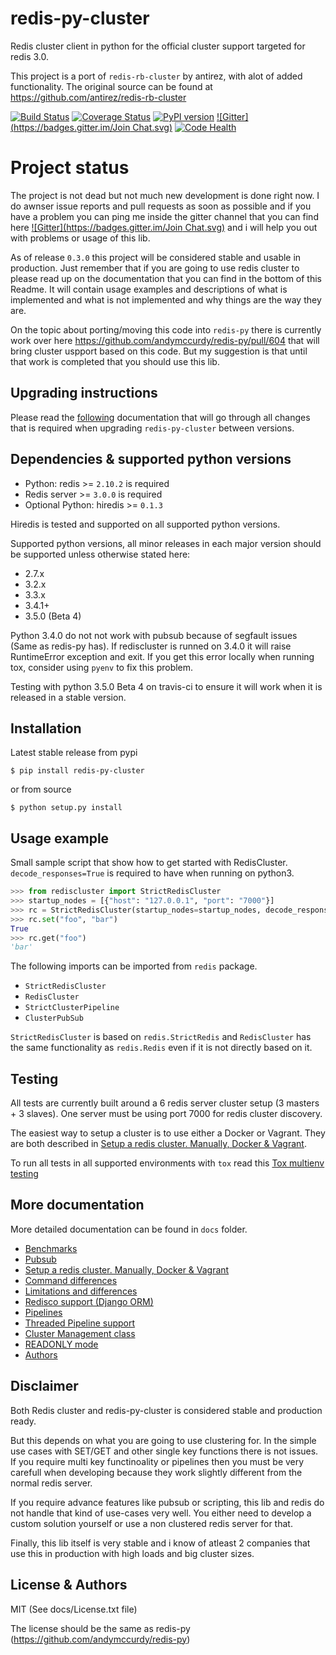 # redis-py-cluster

Redis cluster client in python for the official cluster support targeted for redis 3.0.

This project is a port of `redis-rb-cluster` by antirez, with alot of added functionality. The original source can be found at https://github.com/antirez/redis-rb-cluster

[![Build Status](https://travis-ci.org/Grokzen/redis-py-cluster.svg?branch=master)](https://travis-ci.org/Grokzen/redis-py-cluster) [![Coverage Status](https://coveralls.io/repos/Grokzen/redis-py-cluster/badge.png)](https://coveralls.io/r/Grokzen/redis-py-cluster) [![PyPI version](https://badge.fury.io/py/redis-py-cluster.svg)](http://badge.fury.io/py/redis-py-cluster) [![Gitter](https://badges.gitter.im/Join Chat.svg)](https://gitter.im/Grokzen/redis-py-cluster?utm_source=badge&utm_medium=badge&utm_campaign=pr-badge&utm_content=badge) [![Code Health](https://landscape.io/github/Grokzen/redis-py-cluster/unstable/landscape.svg)](https://landscape.io/github/Grokzen/redis-py-cluster/unstable)



# Project status

The project is not dead but not much new development is done right now. I do awnser issue reports and pull requests as soon as possible and if you have a problem you can ping me inside the gitter channel that you can find here [![Gitter](https://badges.gitter.im/Join Chat.svg)](https://gitter.im/Grokzen/redis-py-cluster?utm_source=badge&utm_medium=badge&utm_campaign=pr-badge&utm_content=badge) and i will help you out with problems or usage of this lib.

As of release `0.3.0` this project will be considered stable and usable in production. Just remember that if you are going to use redis cluster to please read up on the documentation that you can find in the bottom of this Readme. It will contain usage examples and descriptions of what is implemented and what is not implemented and why things are the way they are.

On the topic about porting/moving this code into `redis-py` there is currently work over here https://github.com/andymccurdy/redis-py/pull/604 that will bring cluster uspport based on this code. But my suggestion is that until that work is completed that you should use this lib.



## Upgrading instructions

Please read the [following](docs/Upgrading.md) documentation that will go through all changes that is required when upgrading `redis-py-cluster` between versions.



## Dependencies & supported python versions

- Python: redis >= `2.10.2` is required
- Redis server >= `3.0.0` is required
- Optional Python: hiredis >= `0.1.3`

Hiredis is tested and supported on all supported python versions.

Supported python versions, all minor releases in each major version should be supported unless otherwise stated here:

- 2.7.x
- 3.2.x
- 3.3.x
- 3.4.1+
- 3.5.0 (Beta 4)

Python 3.4.0 do not not work with pubsub because of segfault issues (Same as redis-py has). If rediscluster is runned on 3.4.0 it will raise RuntimeError exception and exit. If you get this error locally when running tox, consider using `pyenv` to fix this problem.

Testing with python 3.5.0 Beta 4 on travis-ci to ensure it will work when it is released in a stable version.



## Installation

Latest stable release from pypi

```
$ pip install redis-py-cluster
```

or from source

```
$ python setup.py install
```



## Usage example

Small sample script that show how to get started with RedisCluster. `decode_responses=True` is required to have when running on python3.

```python
>>> from rediscluster import StrictRedisCluster
>>> startup_nodes = [{"host": "127.0.0.1", "port": "7000"}]
>>> rc = StrictRedisCluster(startup_nodes=startup_nodes, decode_responses=True)
>>> rc.set("foo", "bar")
True
>>> rc.get("foo")
'bar'
```

The following imports can be imported from `redis` package.

- `StrictRedisCluster`
- `RedisCluster`
- `StrictClusterPipeline`
- `ClusterPubSub`

`StrictRedisCluster` is based on `redis.StrictRedis` and `RedisCluster` has the same functionality as `redis.Redis` even if it is not directly based on it.



## Testing

All tests are currently built around a 6 redis server cluster setup (3 masters + 3 slaves). One server must be using port 7000 for redis cluster discovery.

The easiest way to setup a cluster is to use either a Docker or Vagrant. They are both described in [Setup a redis cluster. Manually, Docker & Vagrant](docs/Cluster_Setup.md).

To run all tests in all supported environments with `tox` read this [Tox multienv testing](docs/Tox.md)



## More documentation

More detailed documentation can be found in `docs` folder.

- [Benchmarks](docs/Benchmarks.md)
- [Pubsub](docs/Pubsub.md)
- [Setup a redis cluster. Manually, Docker & Vagrant](docs/Cluster_Setup.md)
- [Command differences](docs/Commands.md)
- [Limitations and differences](docs/Limits_and_differences.md)
- [Redisco support (Django ORM)](docs/Redisco.md)
- [Pipelines](docs/Pipelines.md)
- [Threaded Pipeline support](docs/Threads.md)
- [Cluster Management class](docs/ClusterMgt.md)
- [READONLY mode](docs/Readonly_mode.md)
- [Authors](docs/Authors)



## Disclaimer

Both Redis cluster and redis-py-cluster is considered stable and production ready.

But this depends on what you are going to use clustering for. In the simple use cases with SET/GET and other single key functions there is not issues. If you require multi key functinoality or pipelines then you must be very carefull when developing because they work slightly different from the normal redis server.

If you require advance features like pubsub or scripting, this lib and redis do not handle that kind of use-cases very well. You either need to develop a custom solution yourself or use a non clustered redis server for that.

Finally, this lib itself is very stable and i know of atleast 2 companies that use this in production with high loads and big cluster sizes.



## License & Authors

MIT (See docs/License.txt file)

The license should be the same as redis-py (https://github.com/andymccurdy/redis-py)

